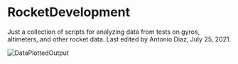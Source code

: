 # RocketDevelopment
Just a collection of scripts for analyzing data from tests on gyros, altimeters, and other rocket data.
Last edited by Antonio Diaz, July 25, 2021.


![DataPlottedOutput](https://user-images.githubusercontent.com/7297250/126910126-3fc844a4-b548-4267-9d26-330531df72e3.png)
